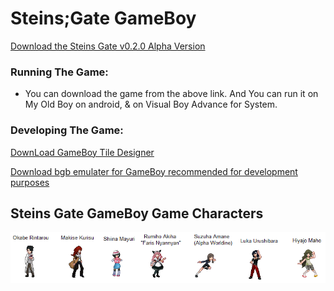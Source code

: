 # Steins;Gate GameBoy

[Download the Steins Gate v0.2.0 Alpha Version](https://github.com/TheSGJ/SteinsGate-GameBoy/releases/download/v0.2.0-alpha/SteinsGate.gb)

### Running The Game:
- You can download the game from the above link. And You can run it on My Old Boy on android, & on Visual Boy Advance for System. 

### Developing The Game:
[DownLoad GameBoy Tile Designer](http://devrs.com/gb/hmgd/gbtd22.zip)

[Download bgb emulater for GameBoy recommended for development purposes](http://bgb.bircd.org/bgb.zip)

## Steins Gate GameBoy Game Characters
![Database_flow-chart](img/3ebmey72fzvz.png)
